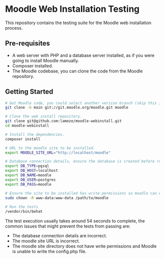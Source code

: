 # Moodle Web Installation Testing

This repository contains the testing suite for the Moodle web installation process.

## Pre-requisites
- A web server with PHP and a database server installed, as if you were going to install Moodle manually.
- Composer installed.
- The Moodle codebase, you can clone the code from the Moodle repository.

## Getting Started
```bash
# Get Moodle code, you could select another version branch (skip this if you already got the code)
git clone -b main git://git.moodle.org/moodle.git moodle

# Clone the web install repository.
git clone git@github.com:lameze/moodle-webinstall.git
cd moodle-webinstall

# Install the dependencies.
composer install

# URL to the moodle site to be installed.
export MOODLE_SITE_URL="http://localhost/moodle"

# Database connection details, ensure the database is created before running the tests.
export DB_TYPE=pgsql
export DB_HOST=localhost
export DB_NAME=moodle
export DB_USER=postgres
export DB_PASS=moodle

# Ensure the site to be installed has write permissions so moodle can write the config.php file.
sudo chown -R www-data:www-data /path/to/moodle
  
# Run the tests
/vendor/bin/behat
```
The test execution usually takes around 54 seconds to complete, the common issues that might prevent the tests from passing are:
- The database connection details are incorrect.
- The moodle site URL is incorrect.
- The moodle site directory does not have write permissions and Moodle is unable to write the config.php file.
